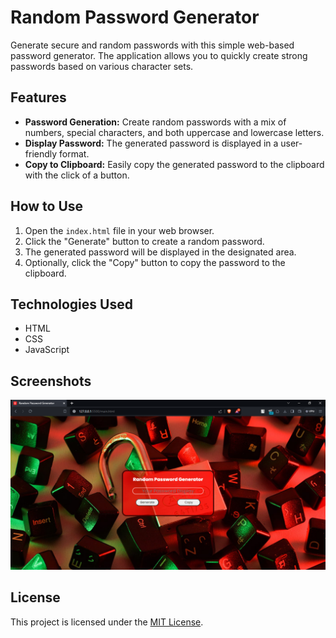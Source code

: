# Random Password Generator

Generate secure and random passwords with this simple web-based password generator. The application allows you to quickly create strong passwords based on various character sets.

## Features

- **Password Generation:** Create random passwords with a mix of numbers, special characters, and both uppercase and lowercase letters.
- **Display Password:** The generated password is displayed in a user-friendly format.
- **Copy to Clipboard:** Easily copy the generated password to the clipboard with the click of a button.

## How to Use

1. Open the `index.html` file in your web browser.
2. Click the "Generate" button to create a random password.
3. The generated password will be displayed in the designated area.
4. Optionally, click the "Copy" button to copy the password to the clipboard.

## Technologies Used

- HTML
- CSS
- JavaScript

## Screenshots

![Screenshot](/Screenshot/Screenshot.png)

## License

This project is licensed under the [MIT License](LICENSE).
